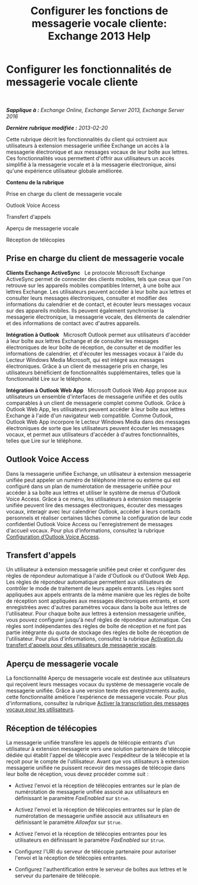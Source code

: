 ﻿---
title: 'Configurer les fonctions de messagerie vocale cliente: Exchange 2013 Help'
TOCTitle: Configurer les fonctionnalités de messagerie vocale cliente
ms:assetid: 5e661cfd-d34e-4caa-91a5-967bbecb75eb
ms:mtpsurl: https://technet.microsoft.com/fr-fr/library/JJ673529(v=EXCHG.150)
ms:contentKeyID: 50555399
ms.date: 04/24/2018
mtps_version: v=EXCHG.150
ms.translationtype: HT
---

# Configurer les fonctionnalités de messagerie vocale cliente

 

_**Sapplique à :** Exchange Online, Exchange Server 2013, Exchange Server 2016_

_**Dernière rubrique modifiée :** 2013-02-20_

Cette rubrique décrit les fonctionnalités du client qui octroient aux utilisateurs à extension messagerie unifiée Exchange un accès à la messagerie électronique et aux messages vocaux de leur boîte aux lettres. Ces fonctionnalités vous permettent d'offrir aux utilisateurs un accès simplifié à la messagerie vocale et à la messagerie électronique, ainsi qu'une expérience utilisateur globale améliorée.

**Contenu de la rubrique**

Prise en charge du client de messagerie vocale

Outlook Voice Access

Transfert d'appels

Aperçu de messagerie vocale

Réception de télécopies

## Prise en charge du client de messagerie vocale

**Clients Exchange ActiveSync**   Le protocole Microsoft Exchange ActiveSync permet de connecter des clients mobiles, tels que ceux que l'on retrouve sur les appareils mobiles compatibles Internet, à une boîte aux lettres Exchange. Les utilisateurs peuvent accéder à leur boîte aux lettres et consulter leurs messages électroniques, consulter et modifier des informations du calendrier et de contact, et écouter leurs messages vocaux sur des appareils mobiles. Ils peuvent également synchroniser la messagerie électronique, la messagerie vocale, des éléments de calendrier et des informations de contact avec d'autres appareils.

**Intégration à Outlook**   Microsoft Outlook permet aux utilisateurs d'accéder à leur boîte aux lettres Exchange et de consulter les messages électroniques de leur boîte de réception, de consulter et de modifier les informations de calendrier, et d'écouter les messages vocaux à l'aide du Lecteur Windows Media Microsoft, qui est intégré aux messages électroniques. Grâce à un client de messagerie pris en charge, les utilisateurs bénéficient de fonctionnalités supplémentaires, telles que la fonctionnalité Lire sur le téléphone.

**Intégration à Outlook Web App**   Microsoft Outlook Web App propose aux utilisateurs un ensemble d'interfaces de messagerie unifiée et des outils comparables à un client de messagerie complet comme Outlook. Grâce à Outlook Web App, les utilisateurs peuvent accéder à leur boîte aux lettres Exchange à l'aide d'un navigateur web compatible. Comme Outlook, Outlook Web App incorpore le Lecteur Windows Media dans des messages électroniques de sorte que les utilisateurs peuvent écouter les messages vocaux, et permet aux utilisateurs d'accéder à d'autres fonctionnalités, telles que Lire sur le téléphone.

## Outlook Voice Access

Dans la messagerie unifiée Exchange, un utilisateur à extension messagerie unifiée peut appeler un numéro de téléphone interne ou externe qui est configuré dans un plan de numérotation de messagerie unifiée pour accéder à sa boîte aux lettres et utiliser le système de menus d'Outlook Voice Access. Grâce à ce menu, les utilisateurs à extension messagerie unifiée peuvent lire des messages électroniques, écouter des messages vocaux, interagir avec leur calendrier Outlook, accéder à leurs contacts personnels et réaliser certaines tâches comme la configuration de leur code confidentiel Outlook Voice Access ou l'enregistrement de messages d'accueil vocaux. Pour plus d'informations, consultez la rubrique [Configuration d’Outlook Voice Access](https://docs.microsoft.com/fr-fr/exchange/voice-mail-unified-messaging/set-up-client-voice-mail-features/set-up-outlook-voice-access).

## Transfert d'appels

Un utilisateur à extension messagerie unifiée peut créer et configurer des règles de répondeur automatique à l'aide d'Outlook ou d'Outlook Web App. Les règles de répondeur automatique permettent aux utilisateurs de contrôler le mode de traitement de leurs appels entrants. Les règles sont appliquées aux appels entrants de la même manière que les règles de boîte de réception sont appliquées aux messages électroniques entrants, et sont enregistrées avec d'autres paramètres vocaux dans la boîte aux lettres de l'utilisateur. Pour chaque boîte aux lettres à extension messagerie unifiée, vous pouvez configurer jusqu'à neuf règles de répondeur automatique. Ces règles sont indépendantes des règles de boîte de réception et ne font pas partie intégrante du quota de stockage des règles de boîte de réception de l'utilisateur. Pour plus d'informations, consultez la rubrique [Activation du transfert d'appels pour des utilisateurs de messagerie vocale](https://docs.microsoft.com/fr-fr/exchange/voice-mail-unified-messaging/set-up-client-voice-mail-features/allow-voice-mail-users-to-forward-calls).

## Aperçu de messagerie vocale

La fonctionnalité Aperçu de messagerie vocale est destinée aux utilisateurs qui reçoivent leurs messages vocaux du système de messagerie vocale de messagerie unifiée. Grâce à une version texte des enregistrements audio, cette fonctionnalité améliore l'expérience de messagerie vocale. Pour plus d'informations, consultez la rubrique [Activer la transcription des messages vocaux pour les utilisateurs](https://docs.microsoft.com/fr-fr/exchange/voice-mail-unified-messaging/set-up-client-voice-mail-features/allow-users-to-see-a-voice-mail-transcript).

## Réception de télécopies

La messagerie unifiée transfère les appels de télécopie entrants d'un utilisateur à extension messagerie vers une solution partenaire de télécopie dédiée qui établit l'appel de télécopie avec l'expéditeur de la télécopie et la reçoit pour le compte de l'utilisateur. Avant que vos utilisateurs à extension messagerie unifiée ne puissent recevoir des messages de télécopie dans leur boîte de réception, vous devez procéder comme suit :

  - Activez l'envoi et la réception de télécopies entrantes sur le plan de numérotation de messagerie unifiée associé aux utilisateurs en définissant le paramètre *FaxEnabled* sur `$true`.

  - Activez l'envoi et la réception de télécopies entrantes sur le plan de numérotation de messagerie unifiée associé aux utilisateurs en définissant le paramètre *Allowfax* sur `$true`.

  - Activez l'envoi et la réception de télécopies entrantes pour les utilisateurs en définissant le paramètre *FaxEnabled* sur `$true`.

  - Configurez l'URI du serveur de télécopie partenaire pour autoriser l'envoi et la réception de télécopies entrantes.

  - Configurez l'authentification entre le serveur de boîtes aux lettres et le serveur du partenaire de télécopie.


